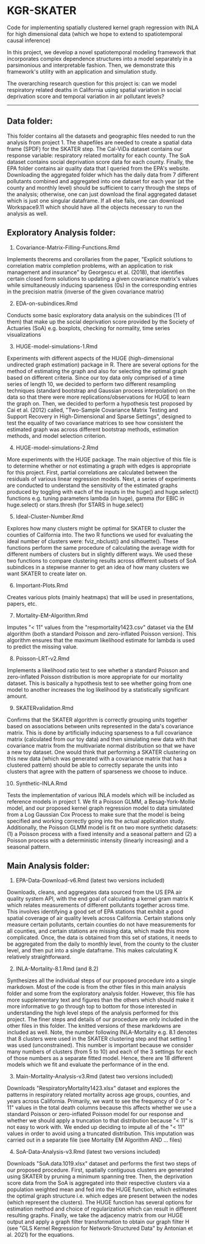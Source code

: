 # KGR-SKATER
Code for implementing spatially clustered kernel graph regression with INLA for high dimensional data (which we hope to extend to spatiotemporal causal inference)

In this project, we develop a novel spatiotemporal modeling framework that incorporates complex dependence structures into a model separately in a parsimonious and interpretable fashion. Then, we demonstrate this framework's utility with an application and simulation study. 

The overarching research question for this project is: can we model respiratory related deaths in California using spatial variation in social deprivation score and temporal variation in air pollutant levels? 

--------------------------------------------------------------------------------------------------------------------------------------------------------------

## Data folder: 

This folder contains all the datasets and geographic files needed to run the analysis from project 1. The shapefiles are needed to create a spatial data frame (SPDF) for the SKATER step. The Cal-ViDa dataset contains our response variable: respiratory related mortality for each county. The SoA dataset contains social deprivation score data for each county. Finally, the EPA folder contains air quality data that I queried from the EPA's website. Downloading the aggregated folder which has the daily data from 7 different pollutants combined and aggregated into one dataset for each year (at the county and monthly level) should be sufficient to carry through the steps of the analysis; otherwise, one can just download the final aggregated dataset which is just one singular dataframe. If all else fails, one can download Workspace9.11 which should have all the objects necessary to run the analysis as well. 

## Exploratory Analysis folder: 

1. Covariance-Matrix-Filling-Functions.Rmd 

Implements theorems and corollaries from the paper, "Explicit solutions to correlation matrix completion problems, with an application to risk management and insurance" by Georgescu et al. (2018), that identifies certain closed form solutions to updating a given covariance matrix's values while simultaneously inducing sparseness (0s) in the corresponding entries in the precision matrix (inverse of the given covariance matrix) 

2. EDA-on-subindices.Rmd  

Conducts some basic exploratory data analysis on the subindices (11 of them) that make up the social deprivation score provided by the Society of Actuaries (SoA) e.g. boxplots, checking for normality, time series visualizations

3. HUGE-model-simulations-1.Rmd

Experiments with different aspects of the HUGE (high-dimensional undirected graph estimation) package in R. There are several options for the method of estimating  the graph and also for selecting the optimal graph based on different criteria. Since our toy data only comprised of a time series of length 10, we decided to perform two different resampling techniques (standard bootstrap and Gaussian process interpolation) on the data so that there were more replications/observations for HUGE to learn the graph on. Then, we decided to perform a hypothesis test proposed by Cai et al. (2012) called, "Two-Sample Covariance Matrix Testing and Support Recovery in High-Dimensional and Sparse Settings", designed to test the equality of two covariance matrices to see how consistent the estimated graph was across different bootstrap methods, estimation methods, and model selection criterion. 

4. HUGE-model-simulations-2.Rmd

More experiments with the HUGE package. The main objective of this file is to determine whether or not estimating a graph with edges is appropriate for this project. First, partial correlations are calculated between the residuals of various linear regression models. Next, a series of experiments are conducted to understand the sensitivity of the estimated graphs produced by toggling with each of the inputs in the huge() and huge.select() functions e.g. tuning parameters lambda (in huge), gamma (for EBIC in huge.select) or stars.thresh (for STARS in huge.select) 

5. Ideal-Cluster-Number.Rmd

Explores how many clusters might be optimal for SKATER to cluster the counties of California into. The two R functions we used for evaluating the ideal number of clusters were: fviz_nbclust() and silhouette(). These functions perform the same procedure of calculating the average width for different numbers of clusters but in slightly different ways. We used these two functions to compare clustering results across different subsets of SoA subindices in a stepwise manner to get an idea of how many clusters we want SKATER to create later on. 

6. Important-Plots.Rmd

Creates various plots (mainly heatmaps) that will be used in presentations, papers, etc. 

7. Mortality-EM-Algorithm.Rmd

Imputes "< 11" values from the "respmortality1423.csv" dataset via the EM algorithm (both a standard Poisson and zero-inflated Poisson version). This algorithm ensures that the maximum likelihood estimate for lambda is used to predict the missing value. 

8. Poisson-LRT-v2.Rmd 

Implements a likelihood ratio test to see whether a standard Poisson and zero-inflated Poisson distribution is more appropriate for our mortality dataset. This is basically a hypothesis test to see whether going from one model to another increases the log likelihood by a statistically significant amount. 

9. SKATERvalidation.Rmd

Confirms that the SKATER algorithm is correctly grouping units together based on associations between units represented in the data's covariance matrix. This is done by artificially inducing sparseness to a full covariance matrix (calculated from our toy data) and then simulating new data with that covariance matrix from the multivariate normal distribution so that we have a new toy dataset. One would think that performing a SKATER clustering on this new data (which was generated with a covariance matrix that has a clustered pattern) should be able to correctly separate the units into clusters that agree with the pattern of sparseness we choose to induce.

10. Synthetic-INLA.Rmd

Tests the implementation of various INLA models which will be included as reference models in project 1. We fit a Poisson GLMM, a Besag-York-Mollie model, and our proposed kernel graph regression model to data simulated from a Log Gaussian Cox Process to make sure that the model is being specified and working correctly going into the actual application study. Additionally, the Poisson GLMM model is fit on two more synthetic datasets: (1) a Poisson process with a fixed intensity and a seasonal pattern and (2) a Poisson process with a deterministic intensity (linearly increasing) and a seasonal pattern.  

## Main Analysis folder: 

1. EPA-Data-Download-v6.Rmd (latest two versions included) 

Downloads, cleans, and aggregates data sourced from the US EPA air quality system API, with the end goal of calculating a kernel gram matrix K which relates measurements of different pollutants together across time. This involves identifying a good set of EPA stations that exhibit a good spatial coverage of air quality levels across California. Certain stations only measure certain pollutants, certain counties do not have measurements for all counties, and certain stations are missing data, which made this more complicated. Once, the data is obtained from this set of stations, it needs to be aggregated from the daily to monthly level, from the county to the cluster level, and then put into a single dataframe. This makes calculating K relatively straightforward. 

2. INLA-Mortality-8.1.Rmd (and 8.2)

Synthesizes all the individual steps of our proposed procedure into a single markdown. Most of the code is from the other files in this main analysis folder and some from the exploratory analysis folder. However, this file has more supplementary text and figures than the others which should make it more informative to go through top to bottom for those interested in understanding the high level steps of the analysis performed for this project. The finer steps and details of our procedure are only included in the other files in this folder. The knitted versions of these markdowns are included as well. Note, the number following INLA-Mortality e.g. 8.1 denotes that 8 clusters were used in the SKATER clustering step and that setting 1 was used (unconstrained). This number is important because we consider many numbers of clusters (from 5 to 10) and each of the 3 settings for each of those numbers as a separate fitted model. Hence, there are 18 different models which we fit and evaluate the performance of in the end.  

3. Main-Mortality-Analysis-v3.Rmd (latest two versions included) 

Downloads "RespiratoryMortality1423.xlsx" dataset and explores the patterns in respiratory related mortality across age groups, counties, and years across California. Primarily, we want to see the frequency of 0 or "< 11" values in the total death columns because this affects whether we use a standard Poisson or zero-inflated Poisson model for our response and whether we should apply a truncation to that distribution because "< 11" is not easy to work with. We ended up deciding to impute all of the "< 11" values in order to avoid using a truncated distribution. This imputation was carried out in a separate file (see Mortality EM Algorithm AND ... files) 

4. SoA-Data-Analysis-v3.Rmd (latest two versions included)

Downloads "SoA.data.1019.xlsx" dataset and performs the first two steps of our proposed procedure. First, spatially contiguous clusters are generated using SKATER by pruning a minimum spanning tree. Then, the deprivation score data from the SoA is aggregated into their respective clusters via a population weighted mean and fed into the HUGE function, which estimates the optimal graph structure i.e. which edges are present between the nodes (which represent the clusters). The HUGE function has several options for estimation method and choice of regularization which can result in different resulting graphs. Finally, we take the adjacency matrix from our HUGE output and apply a graph filter transformation to obtain our graph filter H (see "GLS Kernel Regression for Network-Structured Data" by Antonian et al. 2021) for the equations. 

